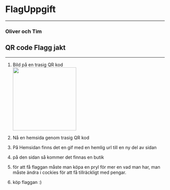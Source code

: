 # FlagUppgift
---
### Oliver och Tim 

## QR code Flagg jakt
---
1. Bild på en trasig QR kod
   <br>
   <img src="https://upload.wikimedia.org/wikipedia/commons/8/8d/QR_Code_Damaged.jpg" width="200">
   

3. Nå en hemsida genom trasig QR kod
4. På Hemsidan finns det en gif med en hemlig url till en ny del av sidan
5. på den sidan så kommer det finnas en butik
6. för att få flaggan måste man köpa en pryl för mer en vad man har, man måste ändra i cockies för att få tillräckligt med pengar.
7. köp flaggan :) 
